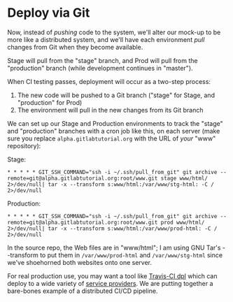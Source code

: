 # Deploy via Git

Now, instead of _pushing_ code to the system, we'll alter
our mock-up to be more like a distributed system, and we'll
have each environment _pull_ changes from Git when they
become available.

Stage will pull from the "stage" branch, and Prod will pull
from the "production" branch (while development continues
in "master").

When CI testing passes, deployment will occur as a two-step process:
1. The new code will be pushed to a Git branch ("stage" for Stage, and "production" for Prod)
2. The environment will pull in the new changes from its Git branch

We can set up our Stage and Production environments to track the "stage" and "production" branches with a cron job like this, on each server (make sure you replace `alpha.gitlabtutorial.org` with the URL of _your_ "www" repository):

Stage:
``` 
* * * * * GIT_SSH_COMMAND="ssh -i ~/.ssh/pull_from_git" git archive --remote=git@alpha.gitlabtutorial.org:root/www.git stage www/html/ 2>/dev/null| tar -x --transform s:www/html:/var/www/stg-html: -C / 2>/dev/null

```
Production:
```
* * * * * GIT_SSH_COMMAND="ssh -i ~/.ssh/pull_from_git" git archive --remote=git@alpha.gitlabtutorial.org:root/www.git prod www/html/ 2>/dev/null| tar -x --transform s:www/html:/var/www/prod-html: -C / 2>/dev/null
```

In the source repo, the Web files are in "www/html"; I am using GNU Tar's --transform
to put them in `/var/www/prod-html` and `/var/www/stg-html` since we've shoehorned
both websites onto one server.

For real production use, you may want a tool like [Travis-CI dpl](https://docs.gitlab.com/ce/ci/examples/deployment/README.html) which can deploy to a wide variety of [service providers](https://github.com/travis-ci/dpl#supported-providers). We are putting together a bare-bones example of a distributed CI/CD pipeline.
